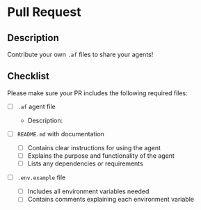 # Pull Request

## Description
Contribute your own `.af` files to share your agents!

## Checklist

Please make sure your PR includes the following required files:

- [ ] `.af` agent file
  - Description: <!-- Brief description of what the agent does -->

- [ ] `README.md` with documentation
  - [ ] Contains clear instructions for using the agent
  - [ ] Explains the purpose and functionality of the agent
  - [ ] Lists any dependencies or requirements

- [ ] `.env.example` file
  - [ ] Includes all environment variables needed
  - [ ] Contains comments explaining each environment variable
